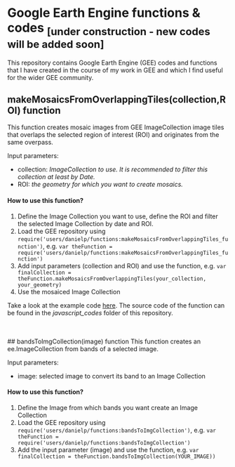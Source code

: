 # Google Earth Engine functions & codes <sub>[under construction - new codes will be added soon]</sub>
This repository contains Google Earth Engine (GEE) codes and functions that I have created in the course of my work in GEE and which I find useful for the wider GEE community.

## makeMosaicsFromOverlappingTiles(collection,ROI) function
This function creates mosaic images from GEE ImageCollection image tiles that overlaps the selected region of interest (ROI) and originates from the same overpass.

</b> Input parameters:
  - collection: *ImageCollection to use. It is recommended to filter this collection at least by Date.*
  - ROI: *the geometry for which you want to create mosaics.*

#### How to use this function?
1. Define the Image Collection you want to use, define the ROI and filter the selected Image Collection by date and ROI.
2. Load the GEE repository using `require('users/danielp/functions:makeMosaicsFromOverlappingTiles_function')`, e.g. `var theFunction = require('users/danielp/functions:makeMosaicsFromOverlappingTiles_function')`
3. Add input parameters (collection and ROI) and use the function, e.g. `var finalCollection = theFunction.makeMosaicsFromOverlappingTiles(your_collection, your_geometry)`
4. Use the mosaiced Image Collection

Take a look at the example code [here](https://code.earthengine.google.com/eeed2f691e03f7447367777e76b0e847).
The source code of the function can be found in the *javascript_codes* folder of this repository.

<br/>
<br/>
## bandsToImgCollection(image) function
This function creates an ee.ImageCollection from bands of a selected image.
  
Input parameters:
  - image: selected image to convert its band to an Image Collection

#### How to use this function?
1. Define the Image from which bands you want create an Image Collection
2. Load the GEE repository using `require('users/danielp/functions:bandsToImgCollection')`, e.g. `var theFunction = require('users/danielp/functions:bandsToImgCollection')`
3. Add the input parameter (image) and use the function, e.g. `var finalCollection = theFunction.bandsToImgCollection(YOUR_IMAGE))`
